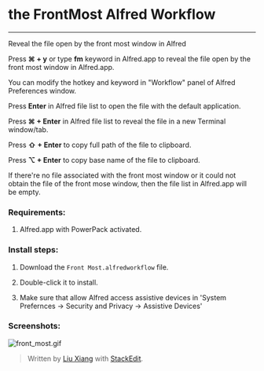 the FrontMost Alfred Workflow
==========================

------

Reveal the file open by the front most window in Alfred

Press **⌘ + y** or type **fm** keyword in Alfred.app to reveal the file open by the front most window in Alfred.app.

You can modify the hotkey and keyword in "Workflow" panel of Alfred Preferences window.

Press **Enter** in Alfred file list to open the file with the default application.

Press **⌘ + Enter** in Alfred file list to reveal the file in a new Terminal window/tab.

Press **⇧ + Enter** to copy full path of the file to clipboard.

Press **⌥ + Enter** to copy base name of the file to clipboard.

If there're no file associated with the front most window or it could not obtain the file of the front mose window, then the file list in Alfred.app will be empty.

### Requirements:
 
 1. Alfred.app with PowerPack activated.
 
### Install steps:
 
 1. Download the `Front Most.alfredworkflow` file.
 
 2. Double-click it to install.
 
 3. Make sure that allow Alfred access  assistive devices in 'System Prefernces -> Security and Privacy -> Assistive Devices'

### Screenshots:
 
![](https://lh6.googleusercontent.com/-2jXKneWNELE/U3I4nYkKNGI/AAAAAAAABF8/WiemGbGRAGU/s0/front_most.gif "front_most.gif")



> Written by [Liu Xiang](mailto:liuxiang921@gmail.com) with [StackEdit](https://stackedit.io/).